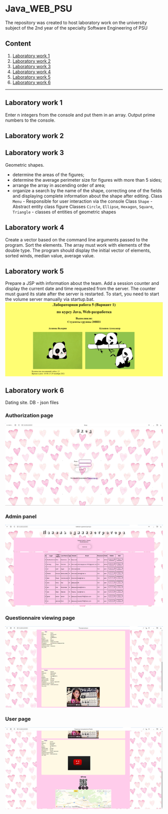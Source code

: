 # Java_WEB_PSU
The repository was created to host laboratory work on the university subject of the 2nd year of the specialty Software Engineering of PSU
## Content
1. [Laboratory work 1](#l1)<br>
2. [Laboratory work 2](#l2)<br>
3. [Laboratory work 3](#l3)<br>
4. [Laboratory work 4](#4)<br>
5. [Laboratory work 5](#5)<br>
6. [Laboratory work 6](#6)<br>
____
<a name="l1"></a> 
## Laboratory work 1
Enter n integers from the console and put them in an array. Output prime numbers to the console.
<a name="l2"></a> 
## Laboratory work 2
<a name="l3"></a> 
## Laboratory work 3
Geometric shapes.
- determine the areas of the figures;
- determine the average perimeter size for figures with more than 5 sides;
- arrange the array in ascending order of area;
- organize a search by the name of the shape, correcting one of the fields and displaying complete information about the shape after editing.
Class `Menu` - Responsible for user interaction via the console
Class `Shape` - Abstract entity class figure
Classes `Circle`, `Ellipse`, `Hexagon`, `Square`, `Triangle` - classes of entities of geometric shapes 
<a name="l4"></a> 
## Laboratory work 4
Create a vector based on the command line arguments passed to the program. Sort the elements. The array must work with elements of the double type. The program should display the initial vector of elements, sorted winds, median value, average value.
<a name="l5"></a> 
## Laboratory work 5
Prepare a JSP with information about the team. Add
a session counter and display the current date and time requested from the server. The counter must guard its state after the server is restarted. To start, you need to start the volume server manually via startup.bat.
![laba_5](/img_for_readme/laba_5.png)
<a name="l6"></a> 
## Laboratory work 6
Dating site. DB - json files
### Authorization page
![auth](/img_for_readme/auth.png)
### Admin panel
![admin](/img_for_readme/admin.png)
### Questionnaire viewing page
![questionnaires](/img_for_readme/questionnaires.png)
### User page
![user_page](/img_for_readme/user_page.png)
